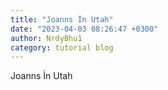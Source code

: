 ```yaml
---
title: "Joanns İn Utah"
date: "2023-04-03 08:26:47 +0300"
author: NrdyBhu1
category: tutorial blog
---
```

Joanns İn Utah
